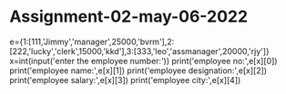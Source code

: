 # Assignment-02-may-06-2022
e={1:[111,'Jimmy','manager',25000,'bvrm'],2:[222,'lucky','clerk',15000,'kkd'],3:[333,'leo','assmanager',20000,'rjy']}
x=int(input('enter the employee number:'))
print('employee no:',e[x][0])
print('employee name:',e[x][1])
print('employee designation:',e[x][2])
print('employee salary:',e[x][3])
print('employee city:',e[x][4])
